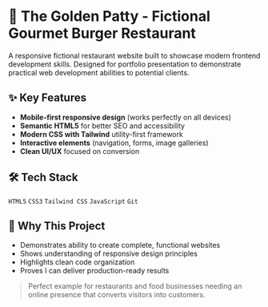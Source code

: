 # 🍔 The Golden Patty - Fictional Gourmet Burger Restaurant

A responsive fictional restaurant website built to showcase modern frontend development skills. Designed for portfolio presentation to demonstrate practical web development abilities to potential clients.

## ✨ Key Features  
- **Mobile-first responsive design** (works perfectly on all devices)
- **Semantic HTML5** for better SEO and accessibility
- **Modern CSS with Tailwind** utility-first framework
- **Interactive elements** (navigation, forms, image galleries)
- **Clean UI/UX** focused on conversion

## 🛠 Tech Stack  
`HTML5` `CSS3` `Tailwind CSS` `JavaScript` `Git`

## 🎯 Why This Project  
- Demonstrates ability to create complete, functional websites
- Shows understanding of responsive design principles
- Highlights clean code organization
- Proves I can deliver production-ready results

> Perfect example for restaurants and food businesses needing an online presence that converts visitors into customers.
